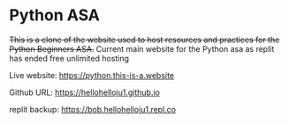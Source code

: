 # Python ASA

~~This is a clone of the website used to host resources and practices for the Python Beginners ASA.~~
Current main website for the Python asa as replit has ended free unlimited hosting

Live website: https://python.this-is-a.website 

Github URL: https://hellohelloju1.github.io

replit backup: https://bob.hellohelloju1.repl.co 
